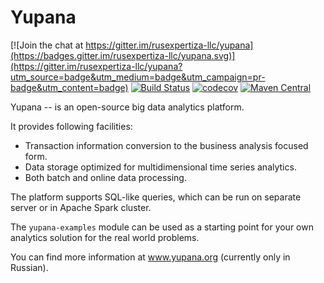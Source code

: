 # Yupana

[![Join the chat at https://gitter.im/rusexpertiza-llc/yupana](https://badges.gitter.im/rusexpertiza-llc/yupana.svg)](https://gitter.im/rusexpertiza-llc/yupana?utm_source=badge&utm_medium=badge&utm_campaign=pr-badge&utm_content=badge)
[![Build Status](https://github.com/rusexpertiza-llc/yupana/actions/workflows/ci.yml/badge.svg)](https://github.com/rusexpertiza-llc/yupana/actions/workflows/ci.yml)
[![codecov](https://codecov.io/gh/rusexpertiza-llc/yupana/branch/master/graph/badge.svg)](https://codecov.io/gh/rusexpertiza-llc/yupana)
[![Maven Central](https://maven-badges.herokuapp.com/maven-central/org.yupana/yupana-core_2.13/badge.svg)](https://maven-badges.herokuapp.com/maven-central/org.yupana/yupana-core_2.13)

Yupana -- is an open-source big data analytics platform.

It provides following facilities:
 - Transaction information conversion to the business analysis focused form.
 - Data storage optimized for multidimensional time series analytics.
 - Both batch and online data processing.

The platform supports SQL-like queries, which can be run on separate server or in Apache Spark cluster.

The `yupana-examples` module can be used as a starting point for your own analytics solution for the real world problems.

You can find more information at www.yupana.org (currently only in Russian).
